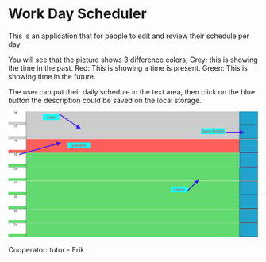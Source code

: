 # Work Day Scheduler 

This is an application that for people to edit and review their schedule per day

You will see that the picture shows 3 difference colors;
Grey: this is showing the time in the past.
Red: This is showing a time is present.
Green: This is showing time in the future.

The user can put their daily schedule in the text area, then click on the blue button the description could be saved on the local storage.

![ScreenShot1](https://github.com/PenPen812/challenge5-daily-schedule/blob/main/assets/img/Screen%20Shot.png)



Cooperator: tutor - Erik
